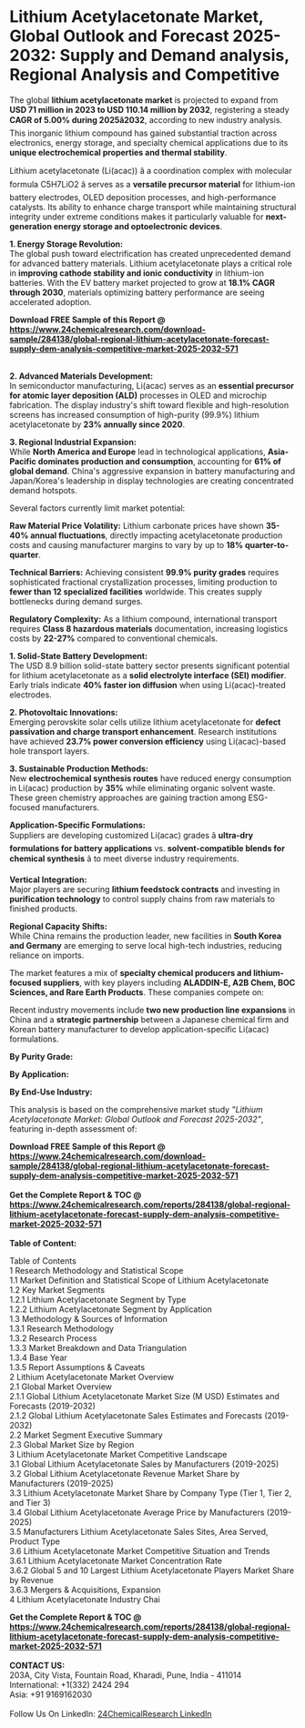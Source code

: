 <h1>Lithium Acetylacetonate Market, Global Outlook and Forecast 2025-2032: Supply and Demand analysis, Regional Analysis and Competitive</h1><p>The global <strong>lithium acetylacetonate market</strong> is projected to expand from <strong>USD 71 million in 2023 to USD 110.14 million by 2032</strong>, registering a steady <strong>CAGR of 5.00% during 2025â2032</strong>, according to new industry analysis. This inorganic lithium compound has gained substantial traction across electronics, energy storage, and specialty chemical applications due to its <strong>unique electrochemical properties and thermal stability</strong>.</p><p>Lithium acetylacetonate (Li(acac)) â a coordination complex with molecular formula C5H7LiO2 â serves as a <strong>versatile precursor material</strong> for lithium-ion battery electrodes, OLED deposition processes, and high-performance catalysts. Its ability to enhance charge transport while maintaining structural integrity under extreme conditions makes it particularly valuable for <strong>next-generation energy storage and optoelectronic devices</strong>.</p><p><strong>1. Energy Storage Revolution:</strong><br>
The global push toward electrification has created unprecedented demand for advanced battery materials. Lithium acetylacetonate plays a critical role in <strong>improving cathode stability and ionic conductivity</strong> in lithium-ion batteries. With the EV battery market projected to grow at <strong>18.1% CAGR through 2030</strong>, materials optimizing battery performance are seeing accelerated adoption.</p><div><b>Download FREE Sample of this Report @ 
            <a href="https://www.24chemicalresearch.com/download-sample/284138/global-regional-lithium-acetylacetonate-forecast-supply-dem-analysis-competitive-market-2025-2032-571">
            https://www.24chemicalresearch.com/download-sample/284138/global-regional-lithium-acetylacetonate-forecast-supply-dem-analysis-competitive-market-2025-2032-571</a></b></div><br><p><strong>2. Advanced Materials Development:</strong><br>
In semiconductor manufacturing, Li(acac) serves as an <strong>essential precursor for atomic layer deposition (ALD)</strong> processes in OLED and microchip fabrication. The display industry's shift toward flexible and high-resolution screens has increased consumption of high-purity (99.9%) lithium acetylacetonate by <strong>23% annually since 2020</strong>.</p><p><strong>3. Regional Industrial Expansion:</strong><br>
While <strong>North America and Europe</strong> lead in technological applications, <strong>Asia-Pacific dominates production and consumption</strong>, accounting for <strong>61% of global demand</strong>. China's aggressive expansion in battery manufacturing and Japan/Korea's leadership in display technologies are creating concentrated demand hotspots.</p><p>Several factors currently limit market potential:</p><p><strong>Raw Material Price Volatility:</strong> Lithium carbonate prices have shown <strong>35-40% annual fluctuations</strong>, directly impacting acetylacetonate production costs and causing manufacturer margins to vary by up to <strong>18% quarter-to-quarter</strong>.</p><p><strong>Technical Barriers:</strong> Achieving consistent <strong>99.9% purity grades</strong> requires sophisticated fractional crystallization processes, limiting production to <strong>fewer than 12 specialized facilities</strong> worldwide. This creates supply bottlenecks during demand surges.</p><p><strong>Regulatory Complexity:</strong> As a lithium compound, international transport requires <strong>Class 8 hazardous materials</strong> documentation, increasing logistics costs by <strong>22-27%</strong> compared to conventional chemicals.</p><p><strong>1. Solid-State Battery Development:</strong><br>
The USD 8.9 billion solid-state battery sector presents significant potential for lithium acetylacetonate as a <strong>solid electrolyte interface (SEI) modifier</strong>. Early trials indicate <strong>40% faster ion diffusion</strong> when using Li(acac)-treated electrodes.</p><p><strong>2. Photovoltaic Innovations:</strong><br>
Emerging perovskite solar cells utilize lithium acetylacetonate for <strong>defect passivation and charge transport enhancement</strong>. Research institutions have achieved <strong>23.7% power conversion efficiency</strong> using Li(acac)-based hole transport layers.</p><p><strong>3. Sustainable Production Methods:</strong><br>
New <strong>electrochemical synthesis routes</strong> have reduced energy consumption in Li(acac) production by <strong>35%</strong> while eliminating organic solvent waste. These green chemistry approaches are gaining traction among ESG-focused manufacturers.</p><p><strong>Application-Specific Formulations:</strong><br>
	Suppliers are developing customized Li(acac) grades â <strong>ultra-dry formulations for battery applications</strong> vs. <strong>solvent-compatible blends for chemical synthesis</strong> â to meet diverse industry requirements.</p><p><strong>Vertical Integration:</strong><br>
	Major players are securing <strong>lithium feedstock contracts</strong> and investing in <strong>purification technology</strong> to control supply chains from raw materials to finished products.</p><p><strong>Regional Capacity Shifts:</strong><br>
	While China remains the production leader, new facilities in <strong>South Korea and Germany</strong> are emerging to serve local high-tech industries, reducing reliance on imports.</p><p>The market features a mix of <strong>specialty chemical producers and lithium-focused suppliers</strong>, with key players including <strong>ALADDIN-E, A2B Chem, BOC Sciences, and Rare Earth Products</strong>. These companies compete on:</p><p>Recent industry movements include <strong>two new production line expansions</strong> in China and a <strong>strategic partnership</strong> between a Japanese chemical firm and Korean battery manufacturer to develop application-specific Li(acac) formulations.</p><p><strong>By Purity Grade:</strong></p><p><strong>By Application:</strong></p><p><strong>By End-Use Industry:</strong></p><p>This analysis is based on the comprehensive market study <em>"Lithium Acetylacetonate Market: Global Outlook and Forecast 2025-2032"</em>, featuring in-depth assessment of:</p><div><b>Download FREE Sample of this Report @ 
            <a href="https://www.24chemicalresearch.com/download-sample/284138/global-regional-lithium-acetylacetonate-forecast-supply-dem-analysis-competitive-market-2025-2032-571">
            https://www.24chemicalresearch.com/download-sample/284138/global-regional-lithium-acetylacetonate-forecast-supply-dem-analysis-competitive-market-2025-2032-571</a></b></div><br><div><b>Get the Complete Report & TOC @ 
            <a href="https://www.24chemicalresearch.com/reports/284138/global-regional-lithium-acetylacetonate-forecast-supply-dem-analysis-competitive-market-2025-2032-571">
            https://www.24chemicalresearch.com/reports/284138/global-regional-lithium-acetylacetonate-forecast-supply-dem-analysis-competitive-market-2025-2032-571</a></b></div><br>
            <b>Table of Content:</b><p>Table of Contents<br />
1 Research Methodology and Statistical Scope<br />
1.1 Market Definition and Statistical Scope of Lithium Acetylacetonate<br />
1.2 Key Market Segments<br />
1.2.1 Lithium Acetylacetonate Segment by Type<br />
1.2.2 Lithium Acetylacetonate Segment by Application<br />
1.3 Methodology & Sources of Information<br />
1.3.1 Research Methodology<br />
1.3.2 Research Process<br />
1.3.3 Market Breakdown and Data Triangulation<br />
1.3.4 Base Year<br />
1.3.5 Report Assumptions & Caveats<br />
2 Lithium Acetylacetonate Market Overview<br />
2.1 Global Market Overview<br />
2.1.1 Global Lithium Acetylacetonate Market Size (M USD) Estimates and Forecasts (2019-2032)<br />
2.1.2 Global Lithium Acetylacetonate Sales Estimates and Forecasts (2019-2032)<br />
2.2 Market Segment Executive Summary<br />
2.3 Global Market Size by Region<br />
3 Lithium Acetylacetonate Market Competitive Landscape<br />
3.1 Global Lithium Acetylacetonate Sales by Manufacturers (2019-2025)<br />
3.2 Global Lithium Acetylacetonate Revenue Market Share by Manufacturers (2019-2025)<br />
3.3 Lithium Acetylacetonate Market Share by Company Type (Tier 1, Tier 2, and Tier 3)<br />
3.4 Global Lithium Acetylacetonate Average Price by Manufacturers (2019-2025)<br />
3.5 Manufacturers Lithium Acetylacetonate Sales Sites, Area Served, Product Type<br />
3.6 Lithium Acetylacetonate Market Competitive Situation and Trends<br />
3.6.1 Lithium Acetylacetonate Market Concentration Rate<br />
3.6.2 Global 5 and 10 Largest Lithium Acetylacetonate Players Market Share by Revenue<br />
3.6.3 Mergers & Acquisitions, Expansion<br />
4 Lithium Acetylacetonate Industry Chai</p><div><b>Get the Complete Report & TOC @ 
            <a href="https://www.24chemicalresearch.com/reports/284138/global-regional-lithium-acetylacetonate-forecast-supply-dem-analysis-competitive-market-2025-2032-571">
            https://www.24chemicalresearch.com/reports/284138/global-regional-lithium-acetylacetonate-forecast-supply-dem-analysis-competitive-market-2025-2032-571</a></b></div><br><b>CONTACT US:</b><br>
            203A, City Vista, Fountain Road, Kharadi, Pune, India - 411014<br>
            International: +1(332) 2424 294<br>
            Asia: +91 9169162030 <br><br>
            Follow Us On LinkedIn: <a href="https://www.linkedin.com/company/24chemicalresearch/">24ChemicalResearch LinkedIn</a>